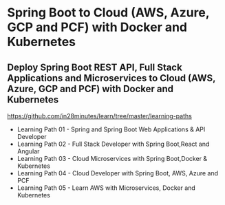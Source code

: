 # Spring Boot to Cloud (AWS, Azure, GCP and PCF) with Docker and Kubernetes

## Deploy Spring Boot REST API, Full Stack Applications and Microservices to Cloud (AWS, Azure, GCP and PCF) with Docker and Kubernetes

https://github.com/in28minutes/learn/tree/master/learning-paths

- Learning Path 01 - Spring and Spring Boot Web Applications & API Developer
- Learning Path 02 - Full Stack Developer with Spring Boot,React and Angular
- Learning Path 03 - Cloud Microservices with Spring Boot,Docker & Kubernetes
- Learning Path 04 - Cloud Developer with Spring Boot, AWS, Azure and PCF
- Learning Path 05 - Learn AWS with Microservices, Docker and Kubernetes

